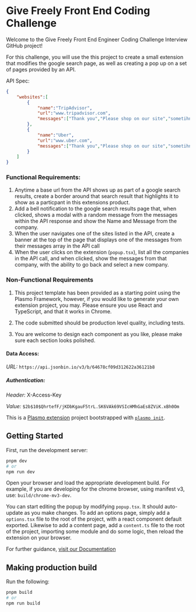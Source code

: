 # Give Freely Front End Coding Challenge

 Welcome to the Give Freely Front End Engineer Coding Challenge Interview GitHub project!

For this challenge, you will use the this project to create a small extension that modifies the google search page, as well as creating a pop up on a set of pages provided by an API.

API Spec:
```json
{
    "websites":[
        {
            "name":"TripAdvisor",
            "url":"www.tripadvisor.com",
            "messages":["Thank you","Please shop on our site","sometihng else"],
        },
        {
            "name":"Uber",
            "url":"www.uber.com",
            "messages":["Thank you","Please shop on our site","sometihng else"],
        }
    ]
}
```

### Functional Requirements:
1. Anytime a base url from the API shows up as part of a google search results, create a border around that search result that highlights it to show as a particpant in this extensions product.
2. Add a bell notification to the google search results page that, when clicked, shows a modal with a random message from the messages within the API response and show the Name and Message from the company.
3. When the user navigates one of the sites listed in the API, create a banner at the top of the page that displays one of the messages from their messages array in the API call
4. When the user clicks on the extension (`popup.tsx`), list all the companies in the API call, and when clicked, show the messages from that company, with the ability to go back and select a new company.


### Non-Functional Requirements
1. This project template has been provided as a starting point using the Plasmo Framework, however, if you would like to generate your own extension project, you may. Please ensure you use React and TypeScript, and that it works in Chrome.

2. The code submitted should be production level quality, including tests.

3. You are welcome to design each component as you like, please make sure each section looks polished. 


#### Data Access:
*URL:* `https://api.jsonbin.io/v3/b/64678cf09d312622a36121b8`
##### Authentication:
*Header:* X-Access-Key

*Value:* `$2b$10$QhrtefF/jKDbKgauF5trL.SK6VAk69VSIcHMhGaEs8ZViK.xBh0Om`

This is a [Plasmo extension](https://docs.plasmo.com/) project bootstrapped with [`plasmo init`](https://www.npmjs.com/package/plasmo).

## Getting Started

First, run the development server:

```bash
pnpm dev
# or
npm run dev
```

Open your browser and load the appropriate development build. For example, if you are developing for the chrome browser, using manifest v3, use: `build/chrome-mv3-dev`.

You can start editing the popup by modifying `popup.tsx`. It should auto-update as you make changes. To add an options page, simply add a `options.tsx` file to the root of the project, with a react component default exported. Likewise to add a content page, add a `content.ts` file to the root of the project, importing some module and do some logic, then reload the extension on your browser.

For further guidance, [visit our Documentation](https://docs.plasmo.com/)

## Making production build

Run the following:

```bash
pnpm build
# or
npm run build
```

